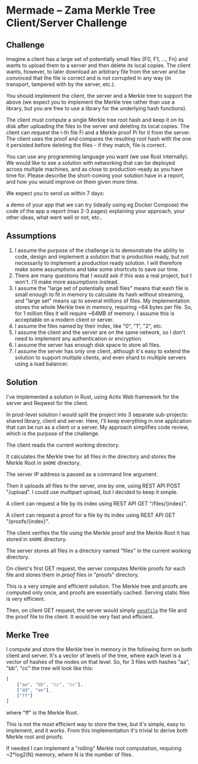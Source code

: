 # Mermade – Zama Merkle Tree Client/Server Challenge

## Challenge

Imagine a client has a large set of potentially small files {F0, F1, …, Fn} and wants to upload them to a server and then delete its local copies. The client wants, however, to later download an arbitrary file from the server and be convinced that the file is correct and is not corrupted in any way (in transport, tampered with by the server, etc.).

You should implement the client, the server and a Merkle tree to support the above (we expect you to implement the Merkle tree rather than use a library, but you are free to use a library for the underlying hash functions).

The client must compute a single Merkle tree root hash and keep it on its disk after uploading the files to the server and deleting its local copies. The client can request the i-th file Fi and a Merkle proof Pi for it from the server. The client uses the proof and compares the resulting root hash with the one it persisted before deleting the files - if they match, file is correct.

You can use any programming language you want (we use Rust internally). We would like to see a solution with networking that can be deployed across multiple machines, and as close to production-ready as you have time for. Please describe the short-coming your solution have in a report, and how you would improve on them given more time.

We expect you to send us within 7 days:

a demo of your app that we can try (ideally using eg Docker Compose)
the code of the app
a report (max 2-3 pages) explaining your approach, your other ideas, what went well or not, etc..

## Assumptions

1. I assume the purpose of the challenge is to demonstrate the ability to code, design and implement a solution that is production ready, but not necessarily to implement a production ready solution. I will therefore make some assumptions and take some shortcuts to save our time.
1. There are many questions that I would ask if this was a real project, but I won't. I'll make more assumptions instead.
1. I assume the "large set of potentially small files" means that eash file is small enough to fit in memory to calculate its hash without streaming, and "large set" means up to several millions of files. My implementation stores the whole Merkle tree in memory, requiring ~64 bytes per file. So, for 1 million files it will require ~64MB of memory. I assume this is acceptable on a modern client or server.
1. I assume the files named by their index, like "0", "1", "2", etc.
1. I assume the client and the server are on the same network, so I don't need to implement any authentication or encryption.
1. I assume the server has enough disk space to store all files.
1. I assume the server has only one client, although it's easy to extend the solution to support multiple clients, and even shard to multiple servers using a load balancer.

## Solution

I've implemented a solution in Rust, using Actix Web framework for the server and Reqwest for the client.

In prod-level solution I would split the project into 3 separate sub-projects: shared library, client and server.
Here, I'll keep everything in one application that can be run as a client or a server.
My approach simplifies code review, which is the purpose of the challenge.

The client reads the current working directory.

It calculates the Merkle tree for all files in the directory and stores the Merkle Root in `$HOME` directory.

The server IP address is passed as a command line argument.

Then it uploads all files to the server, one by one, using REST API POST "/upload". I could use multipart upload, but I decided to keep it simple.

A client can request a file by its index using REST API GET "/files/{index}".

A client can request a proof for a file by its index using REST API GET "/proofs/{index}".

The client verifies the file using the Merkle proof and the Merkle Root it has stored in `$HOME` directory.

The server stores all files in a directory named "files" in the current working directory.

On client's first GET request, the server computes Merkle proofs for each file and stores them in _proof_ files in "proofs" directory.

This is a very simple and efficient solution. The Merkle tree and proofs are computed only once, and proofs are essentially cached. Serving static files is very efficient.

Then, on client GET request, the server would simply [`sendfile`](https://linuxgazette.net/issue91/tranter.html) the file and the proof file to the client. It would be very fast and efficient.

## Merke Tree

I compute and store the Merkle tree in memory in the following form on both client and server. It's a vector of levels of the tree, where each level is a vector of hashes of the nodes on that level.
So, for 3 files with hashes "aa", "bb", "cc" the tree will look like this:

```javascript
[
    ["aa", "bb", "cc", "cc"],
    ["dd", "ee"],
    ["ff"]
]
```

where "ff" is the Merkle Root.

This is not the most efficient way to store the tree, but it's  simple, easy to implement, and it works. From this implementation it's trivial to derive both Merkle root and proofs.

If needed I can implement a "rolling" Merkle root computation, requiring ~2*log2(N) memory, where N is the number of files.
